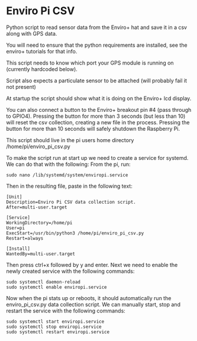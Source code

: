 # Enviro Pi CSV

Python script to read sensor data from the Enviro+ hat and save it in a csv along with GPS data.

You will need to ensure that the python requirements are installed, see the enviro+ tutorials for that info.

This script needs to know which port your GPS module is running on (currently hardcoded below).

Script also expects a particulate sensor to be attached (will probably fail it not present)

At startup the script should show what it is doing on the Enviro+ lcd display.

You can also connect a button to the Enviro+ breakout pin #4 (pass through to GPIO4).
Pressing the button for more than 3 seconds (but less than 10) will reset the csv collection, creating a new file
in the process. 
Pressing the button for more than 10 seconds will safely shutdown the Raspberry Pi.

This script should live in the pi users home directory /home/pi/enviro_pi_csv.py

To make the script run at start up we need to create a service for systemd. We can do that with the following:
From the pi, run:
 
    sudo nano /lib/systemd/system/enviropi.service

Then in the resulting file, paste in the following text: 

    [Unit]
    Description=Enviro Pi CSV data collection script.
    After=multi-user.target
    
    [Service]
    WorkingDirectory=/home/pi
    User=pi
    ExecStart=/usr/bin/python3 /home/pi/enviro_pi_csv.py
    Restart=always
    
    [Install]
    WantedBy=multi-user.target

Then press ctrl+x followed by y and enter. 
Next we need to enable the newly created service with the following commands:

    sudo systemctl daemon-reload
    sudo systemctl enable enviropi.service

Now when the pi stats up or reboots, it should automatically run the enviro_pi_csv.py data collection script.
We can manually start, stop and restart the service with the following commands:

    sudo systemctl start enviropi.service
    sudo systemctl stop enviropi.service
    sudo systemctl restart enviropi.service
